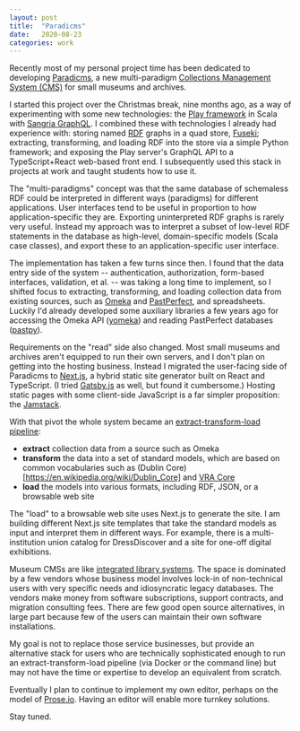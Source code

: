 ```yaml
---
layout: post
title:  "Paradicms"
date:   2020-08-23
categories: work
---
```


Recently most of my personal project time has been dedicated to developing [Paradicms](https://github.com/minorg/paradicms), a new multi-paradigm [Collections Management System (CMS)](https://en.wikipedia.org/wiki/Collections_management_system) for small museums and archives.

I started this project over the Christmas break, nine months ago, as a way of experimenting with some new technologies: the [Play framework](https://www.playframework.com/) in Scala with [Sangria GraphQL](https://github.com/sangria-graphql/sangria). I combined these with technologies I already had experience with: storing named [RDF](https://www.w3.org/RDF/) graphs in a quad store, [Fuseki](https://jena.apache.org/documentation/fuseki2/); extracting, transforming, and loading RDF into the store via a simple Python framework; and exposing the Play server's GraphQL API to a TypeScript+React web-based front end. I subsequently used this stack in projects at work and taught students how to use it.

The "multi-paradigms" concept was that the same database of schemaless RDF could be interpreted in different ways (paradigms) for different applications. User interfaces tend to be useful in proportion to how application-specific they are. Exporting uninterpreted RDF graphs is rarely very useful. Instead my approach was to interpret a subset of low-level RDF statements in the database as high-level, domain-specific models (Scala case classes), and export these to an application-specific user interface.

The implementation has taken a few turns since then. I found that the data entry side of the system -- authentication, authorization, form-based interfaces, validation, et al. -- was taking a long time to implement, so I shifted focus to extracting, transforming, and loading collection data from existing sources, such as [Omeka](https://omeka.org/) and [PastPerfect](http://pastperfect.com/), and spreadsheets. Luckily I'd already developed some auxiliary libraries a few years ago for accessing the Omeka API ([yomeka](https://github.com/minorg/yomeka)) and reading PastPerfect databases ([pastpy](https://github.com/minorg/pastpy)).

Requirements on the "read" side also changed. Most small museums and archives aren't equipped to run their own servers, and I don't plan on getting into the hosting business. Instead I migrated the user-facing side of Paradicms to [Next.js](https://nextjs.org/), a hybrid static site generator built on React and TypeScript. (I tried [Gatsby.js](https://www.gatsbyjs.com/) as well, but found it cumbersome.) Hosting static pages with some client-side JavaScript is a far simpler proposition: the [Jamstack](https://jamstack.org/).

With that pivot the whole system became an [extract-transform-load pipeline](https://en.wikipedia.org/wiki/Extract,_transform,_load):
* **extract** collection data from a source such as Omeka
* **transform** the data into a set of standard models, which are based on common vocabularies such as (Dublin Core)[https://en.wikipedia.org/wiki/Dublin_Core] and [VRA Core](https://www.loc.gov/standards/vracore/)
* **load** the models into various formats, including RDF, JSON, or a browsable web site

The "load" to a browsable web site uses Next.js to generate the site. I am building different Next.js site templates that take the standard models as input and interpret them in different ways. For example, there is a multi-institution union catalog for DressDiscover and a site for one-off digital exhibitions.

Museum CMSs are like [integrated library systems](https://en.wikipedia.org/wiki/Integrated_library_system). The space is dominated by a few vendors whose business model involves lock-in of non-technical users with very specific needs and idiosyncratic legacy databases. The vendors make money from software subscriptions, support contracts, and migration consulting fees. There are few good open source alternatives, in large part because few of the users can maintain their own software installations.

My goal is not to replace those service businesses, but provide an alternative stack for users who are technically sophisticated enough to run an extract-transform-load pipeline (via Docker or the command line) but may not have the time or expertise to develop an equivalent from scratch.

Eventually I plan to continue to implement my own editor, perhaps on the model of [Prose.io](http://prose.io/). Having an editor will enable more turnkey solutions.

Stay tuned.
